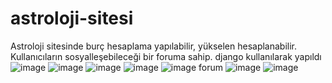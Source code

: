 # astroloji-sitesi
Astroloji sitesinde burç hesaplama yapılabilir, yükselen hesaplanabilir. Kullanıcıların sosyalleşebileceği bir foruma sahip. django kullanılarak yapıldı 
![image](https://github.com/BeratAydogan/astroloji-sitesi/assets/134926657/43f0c0c6-f451-49a3-bd8f-59541c1b47ad)
![image](https://github.com/BeratAydogan/astroloji-sitesi/assets/134926657/740d5e37-873d-4056-98e8-a4bd1016c87e)
![image](https://github.com/BeratAydogan/astroloji-sitesi/assets/134926657/cf9878d3-d9d6-4c6b-a1d3-149d69b90a21)
![image](https://github.com/BeratAydogan/astroloji-sitesi/assets/134926657/2b57f1c6-d897-46b5-bf3e-214f42ab4923)
![image](https://github.com/BeratAydogan/astroloji-sitesi/assets/134926657/fcd95619-dace-43df-bd58-82702f1a0679)
forum
![image](https://github.com/BeratAydogan/astroloji-sitesi/assets/134926657/8614a50d-6ba3-4309-b7e8-f1a2ceb67495)
![image](https://github.com/BeratAydogan/astroloji-sitesi/assets/134926657/c1f1202d-b742-485b-aa8e-6ed866dbd99a)
